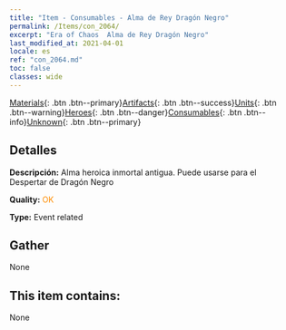 ```yaml
---
title: "Item - Consumables - Alma de Rey Dragón Negro"
permalink: /Items/con_2064/
excerpt: "Era of Chaos  Alma de Rey Dragón Negro"
last_modified_at: 2021-04-01
locale: es
ref: "con_2064.md"
toc: false
classes: wide
---
```

 [Materials](/es/Items/){: .btn .btn--primary}[Artifacts](/es/Items/Artifacts/){: .btn .btn--success}[Units](/es/Items/Units/){: .btn .btn--warning}[Heroes](/es/Items/Heroes/){: .btn .btn--danger}[Consumables](/es/Items/Consumables/){: .btn .btn--info}[Unknown](/es/Items/Unknown/){: .btn .btn--primary}

## Detalles
 **Descripción:** Alma heroica inmortal antigua. Puede usarse para el Despertar de Dragón Negro

 **Quality:** <span style="color: #FF8C00">OK</span>

 **Type:** Event related

## Gather

  None

## This item contains:

  None

